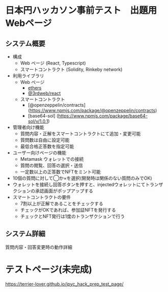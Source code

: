 # 日本円ハッカソン事前テスト　出題用Webページ

## システム概要
- 構成
  - Web ページ (React, Typescript)
  - スマートコントラクト (Solidity, Rinkeby network)
- 利用ライブラリ
  - Web ページ
    - [ethers](https://www.npmjs.com/package/ethers)
    - [@3rdweb/react](https://www.npmjs.com/package/@3rdweb/react)
  - スマートコントラクト
    - [@openzeppelin/contracts] (https://www.npmjs.com/package/@openzeppelin/contracts)
    - [base64-sol] (https://www.npmjs.com/package/base64-sol/v/1.0.1)
- 管理者向け機能
  - 質問内容・正解をスマートコントラクトにて追加・変更可能
  - 質問数は自由に設定可能
  - 最低合格正答数を指定可能 
- ユーザー向けページの機能
  - Metamask ウォレットでの接続
  - 質問の閲覧、回答の選択・送信
  - 一定数以上の正答数でNFTをミント可能
- 10個の質問に対して◯か×を選択(開発時は関係のない質問のみでOK)
- ウォレットを接続し回答ボタンを押すと、injectedウォレットにてトランザクションの承認画面がポップアップする
- スマートコントラクトの要件
    - 7割以上が正解であることをチェックする
    - チェックがOKであれば、参加証NFTを発行する
    - チェックとNFT発行は1度のトランザクションで行う


## システム詳細
質問内容・回答変更時の動作詳細


# テストページ(未完成)
https://terrier-lover.github.io/jpyc_hack_prep_test_page/

